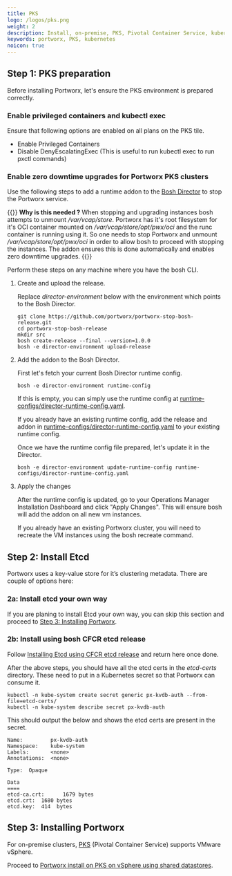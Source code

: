 ```yaml
---
title: PKS
logo: /logos/pks.png
weight: 2
description: Install, on-premise, PKS, Pivotal Container Service, kubernetes, k8s, air gapped
keywords: portworx, PKS, kubernetes
noicon: true
---
```


## Step 1: PKS preparation

Before installing Portworx, let's ensure the PKS environment is prepared correctly.

### Enable privileged containers and kubectl exec

Ensure that following options are enabled on all plans on the PKS tile.
  * Enable Privileged Containers
  * Disable DenyEscalatingExec (This is useful to run kubectl exec to run pxctl commands)

### Enable zero downtime upgrades for Portworx PKS clusters

Use the following steps to add a runtime addon to the [Bosh Director](https://bosh.io/docs/bosh-components/#director) to stop the Portworx service.

{{<info>}}
**Why is this needed ?** When stopping and upgrading instances bosh attempts to unmount _/var/vcap/store_. Portworx has it's root filesystem for it's OCI container mounted on _/var/vcap/store/opt/pwx/oci_ and the runc container is running using it. So one needs to stop Portworx and unmount _/var/vcap/store/opt/pwx/oci_ in order to allow bosh to proceed with stopping the instances. The addon ensures this is done automatically and enables zero downtime upgrades.
{{</info>}}

Perform these steps on any machine where you have the bosh CLI.

1. Create and upload the release.

    Replace _director-environment_ below with the environment which points to the Bosh Director.

    ```text
    git clone https://github.com/portworx/portworx-stop-bosh-release.git
    cd portworx-stop-bosh-release
    mkdir src
    bosh create-release --final --version=1.0.0
    bosh -e director-environment upload-release
    ```

2. Add the addon to the Bosh Director.

    First let's fetch your current Bosh Director runtime config.

    ```text
    bosh -e director-environment runtime-config
    ```

    If this is empty, you can simply use the runtime config at [runtime-configs/director-runtime-config.yaml](https://raw.githubusercontent.com/portworx/portworx-stop-bosh-release/master/runtime-configs/director-runtime-config.yaml).

    If you already have an existing runtime config, add the release and addon in [runtime-configs/director-runtime-config.yaml](https://raw.githubusercontent.com/portworx/portworx-stop-bosh-release/master/runtime-configs/director-runtime-config.yaml) to your existing runtime config.


    Once we have the runtime config file prepared, let's update it in the Director.

    ```text
    bosh -e director-environment update-runtime-config runtime-configs/director-runtime-config.yaml
    ```

3. Apply the changes

    After the runtime config is updated, go to your Operations Manager Installation Dashboard and click "Apply Changes". This will ensure bosh will add the addon on all new vm instances.

    If you already have an existing Portworx cluster, you will need to recreate the VM instances using the bosh recreate command.

## Step 2: Install Etcd

Portworx uses a key-value store for it’s clustering metadata. There are couple of options here:

### 2a: Install etcd your own way

If you are planing to install Etcd your own way, you can skip this section and proceed to [Step 3: Installing Portworx](#step-3-installing-portworx).

### 2b: Install using bosh CFCR etcd release

Follow [Installing Etcd using CFCR etcd release](/portworx-install-with-kubernetes/on-premise/install-pks/install-cfcr-etcd-release) and return here once done.

After the above steps, you should have all the etcd certs in the *etcd-certs* directory. These need to put in a Kubernetes secret so that Portworx can consume it.

```text
kubectl -n kube-system create secret generic px-kvdb-auth --from-file=etcd-certs/
kubectl -n kube-system describe secret px-kvdb-auth
```

This should output the below and shows the etcd certs are present in the secret.

```text
Name:         px-kvdb-auth
Namespace:    kube-system
Labels:       <none>
Annotations:  <none>

Type:  Opaque

Data
====
etcd-ca.crt:      1679 bytes
etcd.crt:  1680 bytes
etcd.key:  414  bytes
```

## Step 3: Installing Portworx

For on-premise clusters, [PKS](https://pivotal.io/platform/pivotal-container-service) (Pivotal Container Service) supports VMware vSphere.

Proceed to [Portworx install on PKS on vSphere using shared datastores](/portworx-install-with-kubernetes/on-premise/install-pks/install-pks-vsphere-shared).

<!--
If you have **local** datastores, proceed to [Portworx install on PKS on vSphere using local datastores](/portworx-install-with-kubernetes/on-premise/install-pks/install-pks-vsphere-local).
-->
